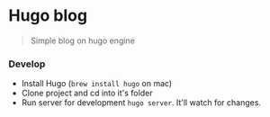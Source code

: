 # Hugo blog
> Simple blog on hugo engine

### Develop

+ Install Hugo (`brew install hugo` on mac)
+ Clone project and cd into it's folder
+ Run server for development `hugo server`. It'll watch for changes.
